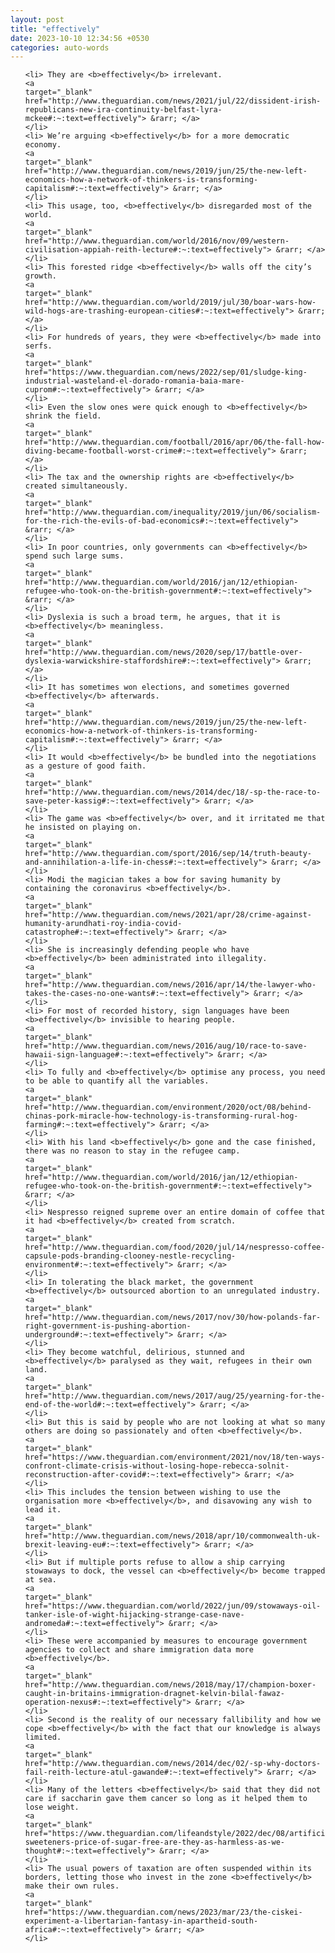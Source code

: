 ```yaml
---
layout: post
title: "effectively"
date: 2023-10-10 12:34:56 +0530
categories: auto-words
---
```

<ol>

    <li> They are <b>effectively</b> irrelevant.
    <a 
    target="_blank" 
    href="http://www.theguardian.com/news/2021/jul/22/dissident-irish-republicans-new-ira-continuity-belfast-lyra-mckee#:~:text=effectively"> &rarr; </a>
    </li>
    <li> We’re arguing <b>effectively</b> for a more democratic economy.
    <a 
    target="_blank" 
    href="http://www.theguardian.com/news/2019/jun/25/the-new-left-economics-how-a-network-of-thinkers-is-transforming-capitalism#:~:text=effectively"> &rarr; </a>
    </li>
    <li> This usage, too, <b>effectively</b> disregarded most of the world.
    <a 
    target="_blank" 
    href="http://www.theguardian.com/world/2016/nov/09/western-civilisation-appiah-reith-lecture#:~:text=effectively"> &rarr; </a>
    </li>
    <li> This forested ridge <b>effectively</b> walls off the city’s growth.
    <a 
    target="_blank" 
    href="http://www.theguardian.com/world/2019/jul/30/boar-wars-how-wild-hogs-are-trashing-european-cities#:~:text=effectively"> &rarr; </a>
    </li>
    <li> For hundreds of years, they were <b>effectively</b> made into serfs.
    <a 
    target="_blank" 
    href="https://www.theguardian.com/news/2022/sep/01/sludge-king-industrial-wasteland-el-dorado-romania-baia-mare-cuprom#:~:text=effectively"> &rarr; </a>
    </li>
    <li> Even the slow ones were quick enough to <b>effectively</b> shrink the field.
    <a 
    target="_blank" 
    href="http://www.theguardian.com/football/2016/apr/06/the-fall-how-diving-became-football-worst-crime#:~:text=effectively"> &rarr; </a>
    </li>
    <li> The tax and the ownership rights are <b>effectively</b> created simultaneously.
    <a 
    target="_blank" 
    href="http://www.theguardian.com/inequality/2019/jun/06/socialism-for-the-rich-the-evils-of-bad-economics#:~:text=effectively"> &rarr; </a>
    </li>
    <li> In poor countries, only governments can <b>effectively</b> spend such large sums.
    <a 
    target="_blank" 
    href="http://www.theguardian.com/world/2016/jan/12/ethiopian-refugee-who-took-on-the-british-government#:~:text=effectively"> &rarr; </a>
    </li>
    <li> Dyslexia is such a broad term, he argues, that it is <b>effectively</b> meaningless.
    <a 
    target="_blank" 
    href="http://www.theguardian.com/news/2020/sep/17/battle-over-dyslexia-warwickshire-staffordshire#:~:text=effectively"> &rarr; </a>
    </li>
    <li> It has sometimes won elections, and sometimes governed <b>effectively</b> afterwards.
    <a 
    target="_blank" 
    href="http://www.theguardian.com/news/2019/jun/25/the-new-left-economics-how-a-network-of-thinkers-is-transforming-capitalism#:~:text=effectively"> &rarr; </a>
    </li>
    <li> It would <b>effectively</b> be bundled into the negotiations as a gesture of good faith.
    <a 
    target="_blank" 
    href="http://www.theguardian.com/news/2014/dec/18/-sp-the-race-to-save-peter-kassig#:~:text=effectively"> &rarr; </a>
    </li>
    <li> The game was <b>effectively</b> over, and it irritated me that he insisted on playing on.
    <a 
    target="_blank" 
    href="http://www.theguardian.com/sport/2016/sep/14/truth-beauty-and-annihilation-a-life-in-chess#:~:text=effectively"> &rarr; </a>
    </li>
    <li> Modi the magician takes a bow for saving humanity by containing the coronavirus <b>effectively</b>.
    <a 
    target="_blank" 
    href="http://www.theguardian.com/news/2021/apr/28/crime-against-humanity-arundhati-roy-india-covid-catastrophe#:~:text=effectively"> &rarr; </a>
    </li>
    <li> She is increasingly defending people who have <b>effectively</b> been administrated into illegality.
    <a 
    target="_blank" 
    href="http://www.theguardian.com/news/2016/apr/14/the-lawyer-who-takes-the-cases-no-one-wants#:~:text=effectively"> &rarr; </a>
    </li>
    <li> For most of recorded history, sign languages have been <b>effectively</b> invisible to hearing people.
    <a 
    target="_blank" 
    href="http://www.theguardian.com/news/2016/aug/10/race-to-save-hawaii-sign-language#:~:text=effectively"> &rarr; </a>
    </li>
    <li> To fully and <b>effectively</b> optimise any process, you need to be able to quantify all the variables.
    <a 
    target="_blank" 
    href="http://www.theguardian.com/environment/2020/oct/08/behind-chinas-pork-miracle-how-technology-is-transforming-rural-hog-farming#:~:text=effectively"> &rarr; </a>
    </li>
    <li> With his land <b>effectively</b> gone and the case finished, there was no reason to stay in the refugee camp.
    <a 
    target="_blank" 
    href="http://www.theguardian.com/world/2016/jan/12/ethiopian-refugee-who-took-on-the-british-government#:~:text=effectively"> &rarr; </a>
    </li>
    <li> Nespresso reigned supreme over an entire domain of coffee that it had <b>effectively</b> created from scratch.
    <a 
    target="_blank" 
    href="http://www.theguardian.com/food/2020/jul/14/nespresso-coffee-capsule-pods-branding-clooney-nestle-recycling-environment#:~:text=effectively"> &rarr; </a>
    </li>
    <li> In tolerating the black market, the government <b>effectively</b> outsourced abortion to an unregulated industry.
    <a 
    target="_blank" 
    href="http://www.theguardian.com/news/2017/nov/30/how-polands-far-right-government-is-pushing-abortion-underground#:~:text=effectively"> &rarr; </a>
    </li>
    <li> They become watchful, delirious, stunned and <b>effectively</b> paralysed as they wait, refugees in their own land.
    <a 
    target="_blank" 
    href="http://www.theguardian.com/news/2017/aug/25/yearning-for-the-end-of-the-world#:~:text=effectively"> &rarr; </a>
    </li>
    <li> But this is said by people who are not looking at what so many others are doing so passionately and often <b>effectively</b>.
    <a 
    target="_blank" 
    href="https://www.theguardian.com/environment/2021/nov/18/ten-ways-confront-climate-crisis-without-losing-hope-rebecca-solnit-reconstruction-after-covid#:~:text=effectively"> &rarr; </a>
    </li>
    <li> This includes the tension between wishing to use the organisation more <b>effectively</b>, and disavowing any wish to lead it.
    <a 
    target="_blank" 
    href="http://www.theguardian.com/news/2018/apr/10/commonwealth-uk-brexit-leaving-eu#:~:text=effectively"> &rarr; </a>
    </li>
    <li> But if multiple ports refuse to allow a ship carrying stowaways to dock, the vessel can <b>effectively</b> become trapped at sea.
    <a 
    target="_blank" 
    href="https://www.theguardian.com/world/2022/jun/09/stowaways-oil-tanker-isle-of-wight-hijacking-strange-case-nave-andromeda#:~:text=effectively"> &rarr; </a>
    </li>
    <li> These were accompanied by measures to encourage government agencies to collect and share immigration data more <b>effectively</b>.
    <a 
    target="_blank" 
    href="http://www.theguardian.com/news/2018/may/17/champion-boxer-caught-in-britains-immigration-dragnet-kelvin-bilal-fawaz-operation-nexus#:~:text=effectively"> &rarr; </a>
    </li>
    <li> Second is the reality of our necessary fallibility and how we cope <b>effectively</b> with the fact that our knowledge is always limited.
    <a 
    target="_blank" 
    href="http://www.theguardian.com/news/2014/dec/02/-sp-why-doctors-fail-reith-lecture-atul-gawande#:~:text=effectively"> &rarr; </a>
    </li>
    <li> Many of the letters <b>effectively</b> said that they did not care if saccharin gave them cancer so long as it helped them to lose weight.
    <a 
    target="_blank" 
    href="https://www.theguardian.com/lifeandstyle/2022/dec/08/artificial-sweeteners-price-of-sugar-free-are-they-as-harmless-as-we-thought#:~:text=effectively"> &rarr; </a>
    </li>
    <li> The usual powers of taxation are often suspended within its borders, letting those who invest in the zone <b>effectively</b> make their own rules.
    <a 
    target="_blank" 
    href="https://www.theguardian.com/news/2023/mar/23/the-ciskei-experiment-a-libertarian-fantasy-in-apartheid-south-africa#:~:text=effectively"> &rarr; </a>
    </li>